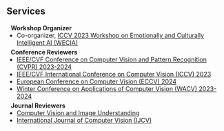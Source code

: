## Services
<h4 style="margin:0 10px 0;">Workshop Organizer</h4>

<ul style="margin:0 0 5px;">
  <li>Co-organizer, <a href="https://iccv23-wecia.github.io/">ICCV 2023 Workshop on Emotionally and Culturally Intelligent AI (WECIA)</a></li>
</ul>


<h4 style="margin:0 10px 0;">Conference Reviewers</h4>

<ul style="margin:0 0 5px;">
  <li><a href="https://cvpr.thecvf.com/">IEEE/CVF Conference on Computer Vision and Pattern Recognition (CVPR) 2023-2024</a></li>
  <li><a href="https://iccv2023.thecvf.com/">IEEE/CVF International Conference on Computer Vision (ICCV) 2023</a></li>
  <li><a href="https://eccv.ecva.net/">European Conference on Computer Vision (ECCV) 2024</a></li>
  <li><a href="https://wacv2024.thecvf.com/">Winter Conference on Applications of Computer Vision (WACV) 2023-2024</a></li>

</ul>

<h4 style="margin:0 10px 0;">Journal Reviewers</h4>

<ul style="margin:0 0 20px;">
  <li><a href="https://www.sciencedirect.com/journal/computer-vision-and-image-understanding">Computer Vision and Image Understanding</a></li>
  <li><a href="https://www.springer.com/journal/11263">International Journal of Computer Vision (IJCV)</a></li>
</ul>
